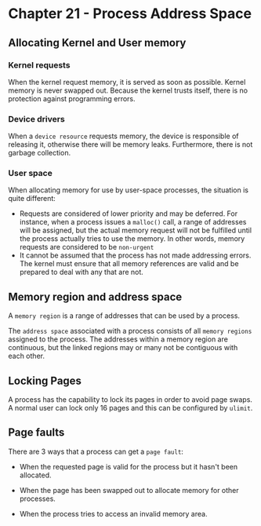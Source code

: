 
# Chapter 21 - Process Address Space


## Allocating Kernel and User memory


### Kernel requests
When the kernel request memory, it is served as soon as possible.
Kernel memory is never swapped out. Because the kernel trusts itself, there is no protection
against programming errors.

### Device drivers
When a `device resource` requests memory, the device is
responsible of releasing it, otherwise there will be memory leaks. Furthermore,
there is not garbage collection.

### User space
When allocating memory for use by user-space processes, the situation is quite
different:

- Requests are considered of lower priority and may be deferred. For instance,
when a process issues a `malloc()` call, a range of addresses will be assigned,
but the actual memory request will not be fulfilled until the process actually
tries to use the memory. In other words, memory requests are considered to be
`non-urgent`
- It cannot be assumed that the process has not made addressing errors. The kernel
must ensure that all memory references are valid and be prepared to deal with any
that are not.


## Memory region and address space


A `memory region` is a range of addresses that can be used by a process.

The `address space` associated with a process consists of all `memory regions`
assigned to the process. The addresses within a memory region are continuous,
but the linked regions may or many not be contiguous with each other.


## Locking Pages

A process has the capability to lock its pages in order to avoid page swaps. A
normal user can lock only 16 pages and this can be configured by `ulimit`.


## Page faults

There are 3 ways that a process can get a `page fault`:

- When the requested page is valid for the process but it hasn't been allocated.

- When the page has been swapped out to allocate memory for other processes.

- When the process tries to access an invalid memory area.

